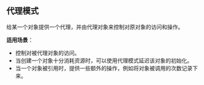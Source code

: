 ## 代理模式

给某一个对象提供一个代理，并由代理对象来控制对原对象的访问和操作。

**适用场景**：
- 控制对被代理对象的访问。
- 当创建一个对象十分消耗资源时，可以使用代理模式延迟该对象的初始化。
- 当一个对象被引用时，提供一些额外的操作，例如将对象被调用的次数记录下来。

